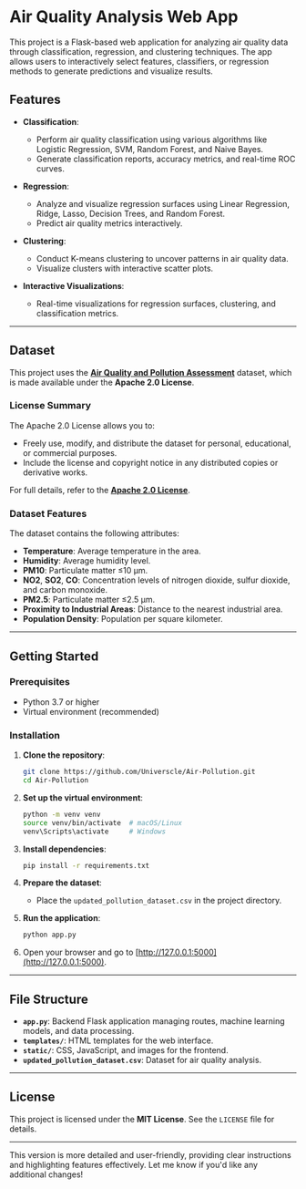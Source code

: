 # Air Quality Analysis Web App

This project is a Flask-based web application for analyzing air quality data through classification, regression, and clustering techniques. The app allows users to interactively select features, classifiers, or regression methods to generate predictions and visualize results.

## Features

- **Classification**:
  - Perform air quality classification using various algorithms like Logistic Regression, SVM, Random Forest, and Naive Bayes.
  - Generate classification reports, accuracy metrics, and real-time ROC curves.

- **Regression**:
  - Analyze and visualize regression surfaces using Linear Regression, Ridge, Lasso, Decision Trees, and Random Forest.
  - Predict air quality metrics interactively.

- **Clustering**:
  - Conduct K-means clustering to uncover patterns in air quality data.
  - Visualize clusters with interactive scatter plots.

- **Interactive Visualizations**:
  - Real-time visualizations for regression surfaces, clustering, and classification metrics.

---

## Dataset

This project uses the **[Air Quality and Pollution Assessment](https://www.kaggle.com/datasets/mujtabamatin/air-quality-and-pollution-assessment)** dataset, which is made available under the **Apache 2.0 License**.

### License Summary

The Apache 2.0 License allows you to:

- Freely use, modify, and distribute the dataset for personal, educational, or commercial purposes.
- Include the license and copyright notice in any distributed copies or derivative works.

For full details, refer to the **[Apache 2.0 License](https://www.apache.org/licenses/LICENSE-2.0)**.

### Dataset Features

The dataset contains the following attributes:
- **Temperature**: Average temperature in the area.
- **Humidity**: Average humidity level.
- **PM10**: Particulate matter ≤10 µm.
- **NO2**, **SO2**, **CO**: Concentration levels of nitrogen dioxide, sulfur dioxide, and carbon monoxide.
- **PM2.5**: Particulate matter ≤2.5 µm.
- **Proximity to Industrial Areas**: Distance to the nearest industrial area.
- **Population Density**: Population per square kilometer.

---

## Getting Started

### Prerequisites

- Python 3.7 or higher
- Virtual environment (recommended)

### Installation

1. **Clone the repository**:

   ```bash
   git clone https://github.com/Universcle/Air-Pollution.git
   cd Air-Pollution
   ```

2. **Set up the virtual environment**:
   ```bash
   python -m venv venv
   source venv/bin/activate  # macOS/Linux
   venv\Scripts\activate     # Windows
   ```

3. **Install dependencies**:
   ```bash
   pip install -r requirements.txt
   ```

4. **Prepare the dataset**:
   - Place the `updated_pollution_dataset.csv` in the project directory.

5. **Run the application**:
   ```bash
   python app.py
   ```

6. Open your browser and go to [http://127.0.0.1:5000](http://127.0.0.1:5000).

---

## File Structure

- **`app.py`**: Backend Flask application managing routes, machine learning models, and data processing.
- **`templates/`**: HTML templates for the web interface.
- **`static/`**: CSS, JavaScript, and images for the frontend.
- **`updated_pollution_dataset.csv`**: Dataset for air quality analysis.

---

## License

This project is licensed under the **MIT License**. See the `LICENSE` file for details.

---

This version is more detailed and user-friendly, providing clear instructions and highlighting features effectively. Let me know if you'd like any additional changes!
